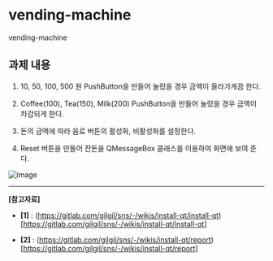 # vending-machine
vending-machine

## 과제 내용 

1. 10, 50, 100, 500 원 PushButton을 만들어 눌렀을 경우 금액이 올라가게끔 한다.

2. Coffee(100), Tea(150), Milk(200) PushButton을 만들어 눌렀을 경우 금액이 차감되게 한다.

3. 돈의 금액에 따라 음료 버튼의 활성화, 비활성화를 설정한다.

4. Reset 버튼을 만들어 잔돈을 QMessageBox 클래스를 이용하여 화면에 보여 준다.


![image](https://user-images.githubusercontent.com/46625602/89996485-d0532780-dcc5-11ea-9689-13d2d86fc3b6.png)

----

**[참고자료]**

* **[1]** : (https://gitlab.com/gilgil/sns/-/wikis/install-qt/install-qt)[https://gitlab.com/gilgil/sns/-/wikis/install-qt/install-qt]

* **[2]** : (https://gitlab.com/gilgil/sns/-/wikis/install-qt/report)[https://gitlab.com/gilgil/sns/-/wikis/install-qt/report]
